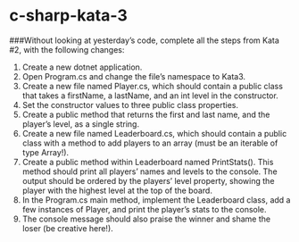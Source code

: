 # c-sharp-kata-3

###Without looking at yesterday’s code, complete all the steps from Kata #2, with the following changes:
 
1. Create a new dotnet application.
2. Open Program.cs and change the file’s namespace to Kata3.
3. Create a new file named Player.cs, which should contain a public class that takes a firstName, a lastName, and an int level in the constructor.
4. Set the constructor values to three public class properties.
5. Create a public method that returns the first and last name, and the player’s level, as a single string.
6. Create a new file named Leaderboard.cs, which should contain a public class with a method to add players to an array (must be an iterable of type Array!).
7. Create a public method within Leaderboard named PrintStats(). This method should print all players’ names and levels to the console. The output should be ordered by the players’ level property, showing the player with the highest level at the top of the board.
8. In the Program.cs main method, implement the Leaderboard class, add a few instances of Player, and print the player’s stats to the console.
9. The console message should also praise the winner and shame the loser (be creative here!).
